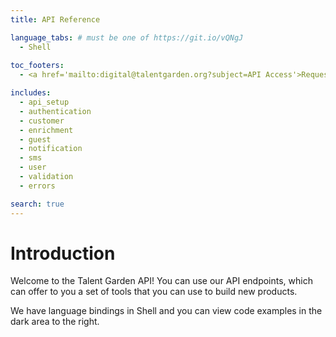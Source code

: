 ```yaml
---
title: API Reference

language_tabs: # must be one of https://git.io/vQNgJ
  - Shell
  
toc_footers:
  - <a href='mailto:digital@talentgarden.org?subject=API Access'>Request API access</a>

includes:
  - api_setup
  - authentication
  - customer
  - enrichment
  - guest
  - notification
  - sms
  - user
  - validation
  - errors

search: true
---
```


# Introduction

Welcome to the Talent Garden API! You can use our API endpoints, which can offer to you a set of tools that you can use to build new products.

We have language bindings in Shell and you can view code examples in the dark area to the right.
